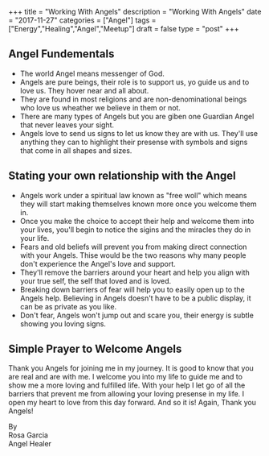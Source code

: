 +++
title = "Working With Angels"
description = "Working With Angels"
date = "2017-11-27"
categories = ["Angel"]
tags = ["Energy","Healing","Angel","Meetup"]
draft = false
type = "post"
+++

## Angel Fundementals
- The world Angel means messenger of God.
- Angels are pure beings, their role is to support us, yo guide us and to love us. They hover near and all about.
- They are found in most religions and are non-denominational beings who love us wheather we believe in them or not.
- There are many types of Angels but you are giben one Guardian Angel that never leaves your sight.
- Angels love to send us signs to let us know they are with us. They'll use anything they can to highlight their presense with symbols and signs that come in all shapes and sizes.

## Stating your own relationship with the Angel
- Angels work under a spiritual law known as "free woll" which means they will start making themselves known more once you welcome them in.
- Once you make the choice to accept their help and welcome them into your lives, you'll begin to notice the sigins and the miracles they do in your life.
- Fears and old beliefs will prevent you from making direct connection with your Angels. Thise would be the two reasons why many people don't experience the Angel's love and support.
- They'll remove the barriers around your heart and help you align with your true self, the self that loved and is loved.
- Breaking down barriers of fear will help you to easily open up to the Angels help.
Believing in Angels doesn't have to be a public display, it can be as private as you like.
- Don't fear, Angels won't jump out and scare you, their energy is subtle showing you loving signs.

## Simple Prayer to Welcome Angels
Thank you Angels for joining me in my journey. It is good to know that you are real and are with me. I welcome you into my life to guide me and to show me a more loving and fulfilled life. With your help I let go of all the barriers that prevent me from allowing your loving presense in my life. I open my heart to love from this day forward. And so it is! Again, Thank you Angels!

By  
Rosa Garcia  
Angel Healer